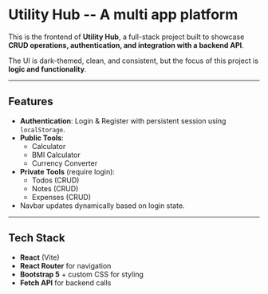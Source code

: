 # Utility Hub -- A multi app platform
This is the frontend of **Utility Hub**, a full-stack project built to showcase **CRUD operations, authentication, and integration with a backend API**.  

The UI is dark-themed, clean, and consistent, but the focus of this project is **logic and functionality**.

---

##  Features
- **Authentication**: Login & Register with persistent session using `localStorage`.
- **Public Tools**:
  - Calculator
  - BMI Calculator
  - Currency Converter
- **Private Tools** (require login):
  - Todos (CRUD)
  - Notes (CRUD)
  - Expenses (CRUD)
- Navbar updates dynamically based on login state.

---

##  Tech Stack
- **React** (Vite)
- **React Router** for navigation
- **Bootstrap 5** + custom CSS for styling
- **Fetch API** for backend calls

